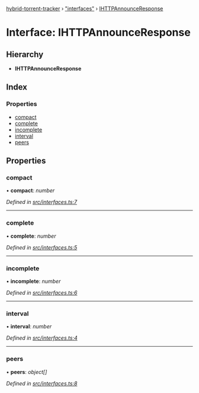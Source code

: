 [hybrid-torrent-tracker](../README.md) › ["interfaces"](../modules/_interfaces_.md) › [IHTTPAnnounceResponse](_interfaces_.ihttpannounceresponse.md)

# Interface: IHTTPAnnounceResponse

## Hierarchy

* **IHTTPAnnounceResponse**

## Index

### Properties

* [compact](_interfaces_.ihttpannounceresponse.md#compact)
* [complete](_interfaces_.ihttpannounceresponse.md#complete)
* [incomplete](_interfaces_.ihttpannounceresponse.md#incomplete)
* [interval](_interfaces_.ihttpannounceresponse.md#interval)
* [peers](_interfaces_.ihttpannounceresponse.md#peers)

## Properties

###  compact

• **compact**: *number*

*Defined in [src/interfaces.ts:7](https://github.com/negezor/hybrid-torrent-tracker/blob/c8824be/src/interfaces.ts#L7)*

___

###  complete

• **complete**: *number*

*Defined in [src/interfaces.ts:5](https://github.com/negezor/hybrid-torrent-tracker/blob/c8824be/src/interfaces.ts#L5)*

___

###  incomplete

• **incomplete**: *number*

*Defined in [src/interfaces.ts:6](https://github.com/negezor/hybrid-torrent-tracker/blob/c8824be/src/interfaces.ts#L6)*

___

###  interval

• **interval**: *number*

*Defined in [src/interfaces.ts:4](https://github.com/negezor/hybrid-torrent-tracker/blob/c8824be/src/interfaces.ts#L4)*

___

###  peers

• **peers**: *object[]*

*Defined in [src/interfaces.ts:8](https://github.com/negezor/hybrid-torrent-tracker/blob/c8824be/src/interfaces.ts#L8)*
